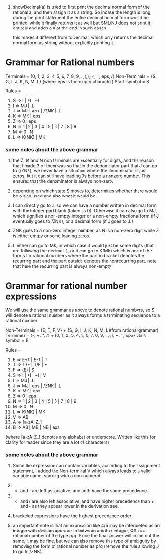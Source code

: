 
1. showDecimal(a) is used to first print the decimal normal form of the rational a, and then assign it as a string. So incase the length is long, during the print statement the entire decimal normal form would be printed, while it finally returns it as well but SML/NJ does not print it entirely and adds a # at the end in such cases.

    this makes it different from toDecimal, which only returns the decimal normal form as string, without explicitly printing it.


# Grammar for Rational numbers
Terminals = {0, 1, 2, 3, 4, 5, 6, 7, 8, 9, . ,(,), +, ˜, eps, /}
Non-Terminals = {S, G, I, J, K, N, M, L} (where eps is the empty character)
Start-symbol = S

Rules =

1. S => I | +I | ~I
2. I => MJ | .L
3. J => MJ | eps | /ZNK | .L
4. K => MK | eps
8. Z => 0 | eps
5. N => 1 | 2 | 3 | 4 | 5 | 6 | 7 | 8 | 9
6. M => 0 | N
7. L => K(MK) | MK

### some notes about the above grammar 
1. the Z, M and N non terminals are essentially for digits, and the reason that I made 3 of them was so that in the denominator part that J can go to (/ZNK), we never have a situation where the denominator is just zeros, but it can still have leading 0s before a nonzero number. This ensures that the denominator is always non-zero.

2. depending on which state S moves to, determines whether there would be a sign used and also what it would be.

3. I can directly go to .L so we can have a number written in decimal form with the Integer part blank (taken as 0). Otherwise it can also go to MJ, which signifies a non-empty integer or a non-empty fractional form (if J eventually goes to /ZNK), or a decimal form (if J goes to .L)

4. ZNK goes to a non-zero integer number, as N is a non-zero digit while Z is either emtpy or some leading zeros.

5. L either can go to MK, in which case it would just be some digits (that are following the decimal .), or it can go to K(MK) which is one of the forms for rational numbers where the part in bracket denotes the recurring part and the part outside denotes the nonrecurring part. note that here the recurring part is always non-empty


# Grammar for rational number expressions
We will use the same grammar as above to denote rational numbers, so S will denote a rational number as it always forms a terminating sequence to a rational number.

Non-Terminals = {E, T, F, V} + {S, G, I, J, K, N, M, L}(from rational grammar) 
Terminals = {-, +, *, /} + {0, 1, 2, 3, 4, 5, 6, 7, 8, 9, . ,(,), +, ˜, eps} 
Start symbol = E

Rules = 

1. E => E+T | E-T | T
2. T => T*F | T/F | F
3. F => (E) | S
1. S => I | +I | ~I | V
2. I => MJ | .L
3. J => MJ | eps | /ZNK | .L
4. K => MK | eps
8. Z => 0 | eps
5. N => 1 | 2 | 3 | 4 | 5 | 6 | 7 | 8 | 9
6. M => 0 | N
7. L => K(MK) | MK
8. V => AB
9. A => [a-zA-Z_]
10. B => AB | MB | NB | eps

(where [a-zA-Z_] denotes any alphabet or underscore. Written like this for clarity for reader since they are a lot of characters)
### some notes about the above grammar

1. Since the expression can contain variables, according to the assignment statement, I added the Non-terminal V which always leads to a valid variable name, starting with a non-numeral.

2. + and - are left associative, and both have the same precedence.

3. * and / are also left associative, and have higher precedence than + and - as they appear lower in the derivation tree.

4. bracketed expressions have the highest precedence order

5. an important note is that an expression like 4/5 may be interpreted as an integer with division operator in between another integer, OR as a rational number of the type p/q. Since the final answer will come out the same, it may be fine, but we can also remove this type of ambiguity by removing the form of rational number as p/q
(remove the rule allowing J to go to /ZNK). 